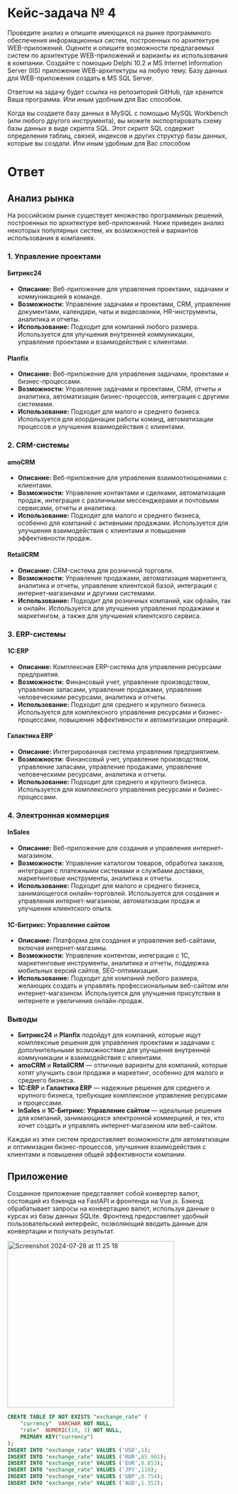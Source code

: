 # Кейс-задача № 4
Проведите анализ и опишите имеющихся на рынке программного обеспечения информационных систем, построенных по архитектуре WEB-приложений. Оцените и опишите возможности предлагаемых систем по архитектуре WEB-приложений и варианты их использования в компании. Создайте с помощью Delphi 10.2 и MS Internet Information Server (IIS) приложение WEB-архитектуры на любую тему. Базу данных для WEB-приложения создать в MS SQL Server.

Ответом на задачу будет ссылка на репозиторий GitHub, где хранится Ваша программа. Или иным удобным для Вас способом.

Когда вы создаете базу данных в MySQL с помощью MySQL Workbench (или любого другого инструмента), вы можете экспортировать схему базы данных в виде скрипта SQL. Этот скрипт SQL содержит определения таблиц, связей, индексов и других структур базы данных, которые вы создали. Или иным удобным для Вас способом

# Ответ

## Анализ рынка

На российском рынке существует множество программных решений, построенных по архитектуре веб-приложений. Ниже приведен анализ некоторых популярных систем, их возможностей и вариантов использования в компаниях.

### 1. Управление проектами

#### **Битрикс24**
- **Описание:** Веб-приложение для управления проектами, задачами и коммуникацией в команде.
- **Возможности:** Управление задачами и проектами, CRM, управление документами, календари, чаты и видеозвонки, HR-инструменты, аналитика и отчеты.
- **Использование:** Подходит для компаний любого размера. Используется для улучшения внутренней коммуникации, управления проектами и взаимодействия с клиентами.

#### **Planfix**
- **Описание:** Веб-приложение для управления задачами, проектами и бизнес-процессами.
- **Возможности:** Управление задачами и проектами, CRM, отчеты и аналитика, автоматизация бизнес-процессов, интеграция с другими системами.
- **Использование:** Подходит для малого и среднего бизнеса. Используется для координации работы команд, автоматизации процессов и улучшения взаимодействия с клиентами.

### 2. CRM-системы

#### **amoCRM**
- **Описание:** Веб-приложение для управления взаимоотношениями с клиентами.
- **Возможности:** Управление контактами и сделками, автоматизация продаж, интеграция с различными мессенджерами и почтовыми сервисами, отчеты и аналитика.
- **Использование:** Подходит для малого и среднего бизнеса, особенно для компаний с активными продажами. Используется для улучшения взаимодействия с клиентами и повышения эффективности продаж.

#### **RetailCRM**
- **Описание:** CRM-система для розничной торговли.
- **Возможности:** Управление продажами, автоматизация маркетинга, аналитика и отчеты, управление клиентской базой, интеграция с интернет-магазинами и другими системами.
- **Использование:** Подходит для розничных компаний, как офлайн, так и онлайн. Используется для улучшения управления продажами и маркетингом, а также для улучшения клиентского сервиса.

### 3. ERP-системы

#### **1C:ERP**
- **Описание:** Комплексная ERP-система для управления ресурсами предприятия.
- **Возможности:** Финансовый учет, управление производством, управление запасами, управление продажами, управление человеческими ресурсами, аналитика и отчеты.
- **Использование:** Подходит для среднего и крупного бизнеса. Используется для комплексного управления ресурсами и бизнес-процессами, повышения эффективности и автоматизации операций.

#### **Галактика ERP**
- **Описание:** Интегрированная система управления предприятием.
- **Возможности:** Финансовый учет, управление производством, управление запасами, управление продажами, управление человеческими ресурсами, аналитика и отчеты.
- **Использование:** Подходит для среднего и крупного бизнеса. Используется для комплексного управления ресурсами и бизнес-процессами.

### 4. Электронная коммерция

#### **InSales**
- **Описание:** Веб-приложение для создания и управления интернет-магазином.
- **Возможности:** Управление каталогом товаров, обработка заказов, интеграция с платежными системами и службами доставки, маркетинговые инструменты, аналитика и отчеты.
- **Использование:** Подходит для малого и среднего бизнеса, занимающегося онлайн-торговлей. Используется для создания и управления интернет-магазином, автоматизации продаж и улучшения клиентского опыта.

#### **1C-Битрикс: Управление сайтом**
- **Описание:** Платформа для создания и управления веб-сайтами, включая интернет-магазины.
- **Возможности:** Управление контентом, интеграция с 1С, маркетинговые инструменты, аналитика и отчеты, поддержка мобильных версий сайтов, SEO-оптимизация.
- **Использование:** Подходит для компаний любого размера, желающих создать и управлять профессиональным веб-сайтом или интернет-магазином. Используется для улучшения присутствия в интернете и увеличения онлайн-продаж.

### Выводы

- **Битрикс24** и **Planfix** подойдут для компаний, которые ищут комплексные решения для управления проектами и задачами с дополнительными возможностями для улучшения внутренней коммуникации и взаимодействия с клиентами.
- **amoCRM** и **RetailCRM** — отличные варианты для компаний, которые хотят улучшить свои продажи и маркетинг, особенно для малого и среднего бизнеса.
- **1C:ERP** и **Галактика ERP** — надежные решения для среднего и крупного бизнеса, требующие комплексное управление ресурсами и процессами.
- **InSales** и **1C-Битрикс: Управление сайтом** — идеальные решения для компаний, занимающихся электронной коммерцией, и тех, кто хочет создать и управлять интернет-магазином или веб-сайтом.

Каждая из этих систем предоставляет возможности для автоматизации и оптимизации бизнес-процессов, улучшения взаимодействия с клиентами и повышения общей эффективности компании.

## Приложение
Созданное приложение представляет собой конвертер валют, состоящий из бэкенда на FastAPI и фронтенда на Vue.js. Бэкенд обрабатывает запросы на конвертацию валют, используя данные о курсах из базы данных SQLite. Фронтенд предоставляет удобный пользовательский интерфейс, позволяющий вводить данные для конвертации и получать результат.

<img width="375" alt="Screenshot 2024-07-28 at 11 25 18" src="https://github.com/user-attachments/assets/51fccc06-6ca9-4bc0-a7f2-8afb2f63b7e9">

```sql
CREATE TABLE IF NOT EXISTS "exchange_rate" (
	"currency"	VARCHAR NOT NULL,
	"rate"	NUMERIC(10, 3) NOT NULL,
	PRIMARY KEY("currency")
);
INSERT INTO "exchange_rate" VALUES ('USD',1);
INSERT INTO "exchange_rate" VALUES ('RUR',85.901);
INSERT INTO "exchange_rate" VALUES ('EUR',0.853);
INSERT INTO "exchange_rate" VALUES ('JPY',110);
INSERT INTO "exchange_rate" VALUES ('GBP',0.754);
INSERT INTO "exchange_rate" VALUES ('AUD',1.352);
```

